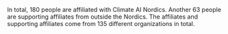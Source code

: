 In total, 180 people are affiliated with Climate AI Nordics. Another 63 people are supporting affiliates from outside the Nordics. The affiliates and supporting affiliates come from 135 different organizations in total.
